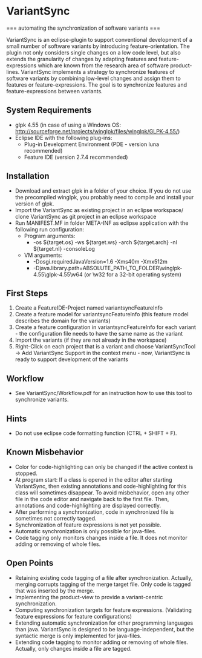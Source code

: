 # VariantSync
=== automating the synchronization of software variants ===

VariantSync is an eclipse-plugin to support conventional development of a small number of software variants by introducing feature-orientation. The plugin not only considers single changes on a low code level, but also extends the granularity of changes by adapting features and feature-expressions which are known from the research area of software product-lines. VariantSync implements a strategy to synchronize features of software variants by combining low-level changes and assign them to features or feature-expressions. The goal is to synchronize features and feature-expressions between variants.

## System Requirements
* glpk 4.55 (in case of using a Windows OS: http://sourceforge.net/projects/winglpk/files/winglpk/GLPK-4.55/)
* Eclipse IDE with the following plug-ins:
  * Plug-in Development Environment (PDE - version luna recommended)
  * Feature IDE (version 2.7.4 recommended)

## Installation
* Download and extract glpk in a folder of your choice. If you do not use the precompiled winglpk, you probably need to compile and install your version of glpk.
* Import the VariantSync as existing project in an eclipse workspace/ clone VariantSync as git project in an eclipse workspace
* Run MANIFEST.MF in folder META-INF as eclipse application with the following run configuration:
  * Program arguments:
    * -os ${target.os} -ws ${target.ws} -arch ${target.arch} -nl ${target.nl} -consoleLog
  * VM arguments: 
    * -Dosgi.requiredJavaVersion=1.6 -Xms40m -Xmx512m
    * -Djava.library.path=ABSOLUTE_PATH_TO_FOLDER\winglpk-4.55\glpk-4.55\w64 (or \w32 for a 32-bit operating system)

## First Steps
1. Create a FeatureIDE-Project named variantsyncFeatureInfo
2. Create a feature model for variantsyncFeatureInfo (this feature model describes the domain for the variants)
3. Create a feature configuration in variantsyncFeatureInfo for each variant - the configuration file needs to have the same name as the variant
4. Import the variants (if they are not already in the workspace)
5. Right-Click on each project that is a variant and choose VariantSyncTool -> Add VariantSync Support in the context menu - now, VariantSync is ready to support development of the variants

## Workflow
* See VariantSync/Workflow.pdf for an instruction how to use this tool to synchronize variants.

## Hints
* Do not use eclipse code formatting function (CTRL + SHIFT + F).

## Known Misbehavior
* Color for code-highlighting can only be changed if the active context is stopped.
* At program start: If a class is opened in the editor after starting VariantSync, then existing annotations and code-highlighting for this class will sometimes disappear. To avoid misbehavior, open any other file in the code editor and navigate back to the first file. Then, annotations and code-highlighting are displayed correctly.
* After performing a synchronization, code in synchronized file is sometimes not correctly tagged.
* Synchronization of feature expressions is not yet possible.
* Automatic synchronization is only possible for java-files.
* Code tagging only monitors changes inside a file. It does not monitor adding or removing of whole files.

## Open Points
* Retaining existing code tagging of a file after synchronization. Actually, merging corrupts tagging of the merge target file. Only code is tagged that was inserted by the merge.
* Implementing the product-view to provide a variant-centric synchronization.
* Computing synchronization targets for feature expressions. (Validating feature expressions for feature configurations)
* Extending automatic synchronization for other programming languages than java. VariantSync is designed to be language-independent, but the syntactic merge is only implemented for java-files.
* Extending code tagging to monitor adding or removing of whole files. Actually, only changes inside a file are tagged.
